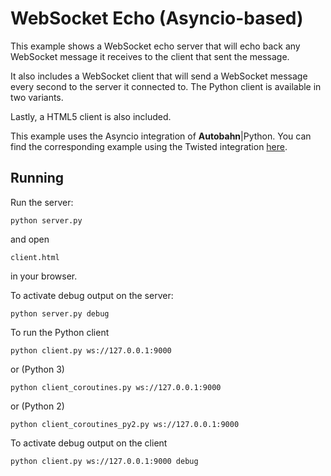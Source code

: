 # WebSocket Echo (Asyncio-based)

This example shows a WebSocket echo server that will echo back any WebSocket message it receives to the client that sent the message.

It also includes a WebSocket client that will send a WebSocket message every second to the server it connected to. The Python client is available in two variants.

Lastly, a HTML5 client is also included.

This example uses the Asyncio integration of **Autobahn**|Python. You can find the corresponding example using the Twisted integration [here](https://github.com/tavendo/AutobahnPython/tree/master/examples/twisted/websocket/echo).

## Running

Run the server:

    python server.py

and open

    client.html

in your browser.

To activate debug output on the server:

    python server.py debug

To run the Python client

    python client.py ws://127.0.0.1:9000

or (Python 3)

    python client_coroutines.py ws://127.0.0.1:9000

or (Python 2)

    python client_coroutines_py2.py ws://127.0.0.1:9000

To activate debug output on the client

    python client.py ws://127.0.0.1:9000 debug


